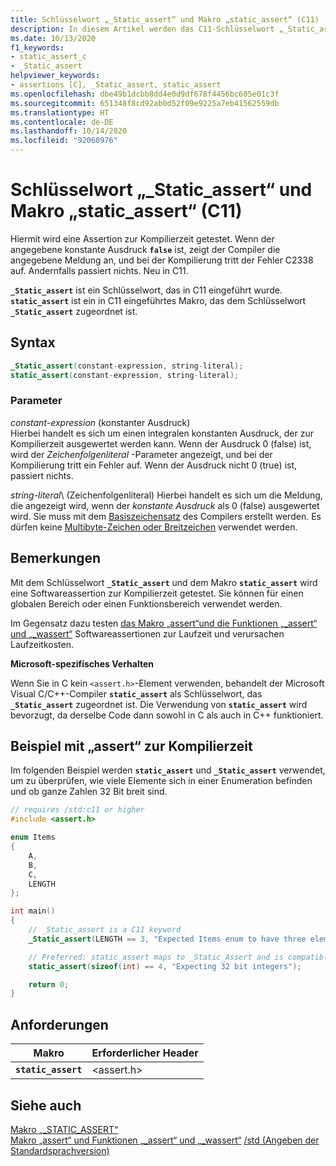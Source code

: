 ```yaml
---
title: Schlüsselwort „_Static_assert“ und Makro „static_assert“ (C11)
description: In diesem Artikel werden das C11-Schlüsselwort „_Static_assert“ und das C11-Makro „static_assert“ beschrieben.
ms.date: 10/13/2020
f1_keywords:
- static_assert_c
- _Static_assert
helpviewer_keywords:
- assertions [C], _Static_assert, static_assert
ms.openlocfilehash: dbe49b1dcbb8dd4e0d9df678f4456bc605e01c3f
ms.sourcegitcommit: 651348f8cd92ab0d52f09e9225a7eb41562559db
ms.translationtype: HT
ms.contentlocale: de-DE
ms.lasthandoff: 10/14/2020
ms.locfileid: "92060976"
---
```

# <a name="_static_assert-keyword-and-static_assert-macro-c11"></a>Schlüsselwort „_Static_assert“ und Makro „static_assert“ (C11)

Hiermit wird eine Assertion zur Kompilierzeit getestet. Wenn der angegebene konstante Ausdruck **`false`** ist, zeigt der Compiler die angegebene Meldung an, und bei der Kompilierung tritt der Fehler C2338 auf. Andernfalls passiert nichts. Neu in C11.

**`_Static_assert`** ist ein Schlüsselwort, das in C11 eingeführt wurde.
**`static_assert`** ist ein in C11 eingeführtes Makro, das dem Schlüsselwort **`_Static_assert`** zugeordnet ist.

## <a name="syntax"></a>Syntax

```C
_Static_assert(constant-expression, string-literal);
static_assert(constant-expression, string-literal);
```

### <a name="parameters"></a>Parameter

*constant-expression* (konstanter Ausdruck)\
Hierbei handelt es sich um einen integralen konstanten Ausdruck, der zur Kompilierzeit ausgewertet werden kann. Wenn der Ausdruck 0 (false) ist, wird der *Zeichenfolgenliteral* -Parameter angezeigt, und bei der Kompilierung tritt ein Fehler auf. Wenn der Ausdruck nicht 0 (true) ist, passiert nichts.

*string-literal*\ (Zeichenfolgenliteral)
Hierbei handelt es sich um die Meldung, die angezeigt wird, wenn der *konstante Ausdruck* als 0 (false) ausgewertet wird. Sie muss mit dem [Basiszeichensatz](../c-language/ascii-character-set.md) des Compilers erstellt werden. Es dürfen keine [Multibyte-Zeichen oder Breitzeichen](../c-language/multibyte-and-wide-characters.md) verwendet werden.

## <a name="remarks"></a>Bemerkungen

Mit dem Schlüsselwort **`_Static_assert`** und dem Makro **`static_assert`** wird eine Softwareassertion zur Kompilierzeit getestet. Sie können für einen globalen Bereich oder einen Funktionsbereich verwendet werden.

Im Gegensatz dazu testen [das Makro „assert“und die Funktionen „_assert“ und „_wassert“](../c-runtime-library/reference/assert-macro-assert-wassert.md) Softwareassertionen zur Laufzeit und verursachen Laufzeitkosten.

**Microsoft-spezifisches Verhalten**

Wenn Sie in C kein `<assert.h>`-Element verwenden, behandelt der Microsoft Visual C/C++-Compiler **`static_assert`** als Schlüsselwort, das **`_Static_assert`** zugeordnet ist. Die Verwendung von **`static_assert`** wird bevorzugt, da derselbe Code dann sowohl in C als auch in C++ funktioniert.

## <a name="example-of-a-compile-time-assert"></a>Beispiel mit „assert“ zur Kompilierzeit

Im folgenden Beispiel werden **`static_assert`** und **`_Static_assert`** verwendet, um zu überprüfen, wie viele Elemente sich in einer Enumeration befinden und ob ganze Zahlen 32 Bit breit sind.

```C
// requires /std:c11 or higher
#include <assert.h>

enum Items
{
    A,
    B,
    C,
    LENGTH
};

int main()
{
    // _Static_assert is a C11 keyword
    _Static_assert(LENGTH == 3, "Expected Items enum to have three elements");

    // Preferred: static_assert maps to _Static_Assert and is compatible with C++
    static_assert(sizeof(int) == 4, "Expecting 32 bit integers"); 

    return 0;
}
```

## <a name="requirements"></a>Anforderungen

|Makro|Erforderlicher Header|
|-------------|---------------------|
|**`static_assert`**|\<assert.h>|

## <a name="see-also"></a>Siehe auch

[Makro „_STATIC_ASSERT“](../c-runtime-library/reference/static-assert-macro.md)\
[Makro „assert“ und Funktionen „_assert“ und „_wassert“](../c-runtime-library/reference/assert-macro-assert-wassert.md)
[/std (Angeben der Standardsprachversion)](../build/reference/std-specify-language-standard-version.md)
